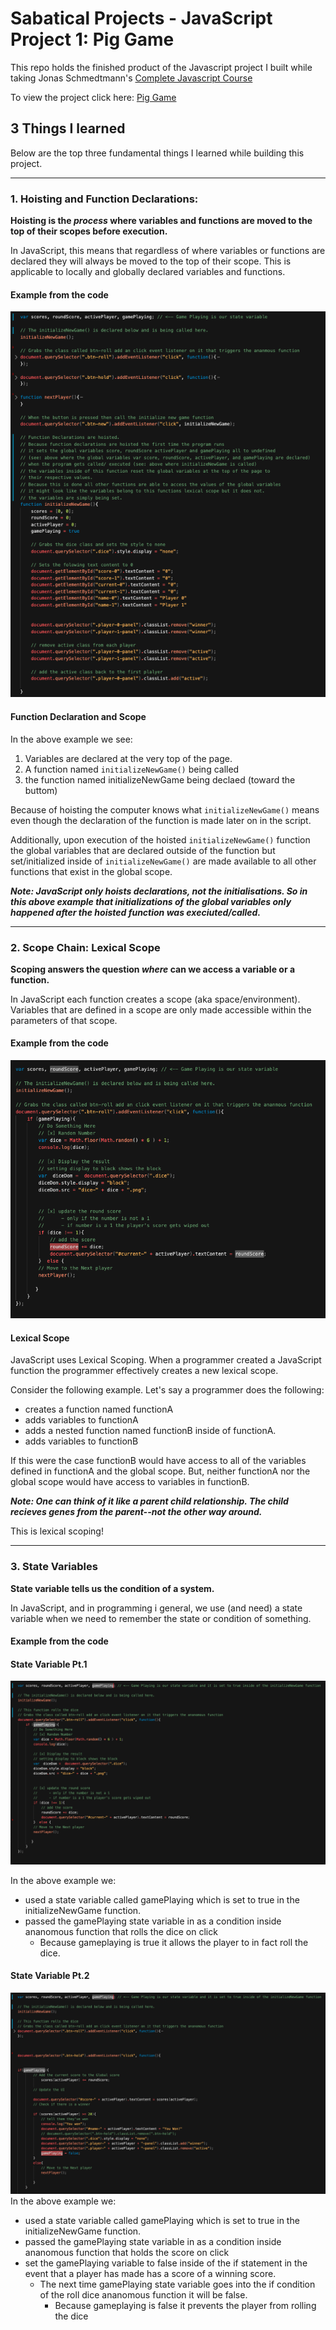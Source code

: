 # Sabatical Projects - JavaScript Project 1: Pig Game

This repo holds the finished product of the Javascript project I built while taking Jonas Schmedtmann's [Complete Javascript Course](https://github.com/rightbrainpapi/complete-javascript-course)  

To view the project click here: [Pig Game](https://rightbrainpapi.github.io/1-Pig-Game/)


## 3 Things I learned

Below are the top three fundamental things I learned while building this project.

---

### 1. Hoisting and Function Declarations:
**Hoisting is the _process_ where variables and functions are moved to the top of their scopes before execution.**

In JavaScript, this means that regardless of where variables or functions are declared they will always be moved to the top of their scope. This is applicable to locally and globally declared variables and functions.

#### Example from the code
![Hoisting and Functional Declaration](readmeAssets/hoistingandfunctiondeclaration.png)

#### Function Declaration and Scope

In the above example we see:
1. Variables are declared at the very top of the page. 
2. A function named `initializeNewGame()` being called
3. the function named initializeNewGame being declaed (toward the buttom)

Because of hoisting the computer knows what `initializeNewGame()` means even though the declaration of the function is made later on in the script.

Additionally, upon execution of the hoisted `initializeNewGame()` function the global variables that are declared outside of the function but set/initialized inside of `initializeNewGame()` are made available to all other functions that exist in the global scope.  

**_Note: JavaScript only hoists declarations, not the initialisations. So in this above example that initializations of the  global variables only happened after the hoisted function was execiuted/called._**

---

### 2. Scope Chain: Lexical Scope 
**Scoping answers the question _where_ can we access a variable or a function.**

In JavaScript each function creates a scope (aka space/environment). Variables that are defined in a scope are only made accessible within the parameters of that scope. 

#### Example from the code
![Lexical Scoping](readmeAssets/lexicalScoping.png)

#### Lexical Scope
JavaScript uses Lexical Scoping.
When a programmer created a JavaScript function the programmer effectively creates a new lexical scope.

Consider the following example.
Let's say a programmer does the following:
- creates a function named functionA
- adds variables to functionA 
- adds a nested function named functionB inside of functionA.
- adds variables to functionB

If this were the case functionB would have access to all of the variables defined in functionA and the global scope. But, neither functionA nor the global scope would have access to variables in functionB.

**_Note: One can think of it like a parent child relationship. The child recieves genes from the parent--not the other way around._**

This is lexical scoping!

--- 

### 3. State Variables
**State variable tells us the condition of a system.**

In JavaScript, and in programming i general,  we use (and need) a state variable when we need to remember the state or condition of something. 

#### Example from the code

#### State Variable Pt.1 
![State Variable: gamePlaying = true](readmeAssets/stateVariable.png)

In the above example we:
-  used a state variable called gamePlaying which is set to true in the initializeNewGame function.
-  passed the gamePlaying state variable in as a condition inside ananomous function that rolls the dice on click
    - Because gameplaying is true it allows the player to in fact roll the dice.

#### State Variable Pt.2 
![State Variable: gamePlaying = false](readmeAssets/stateVariable1.png)
In the above example we:
-  used a state variable called gamePlaying which is set to true in the initializeNewGame function.
-   passed the gamePlaying state variable in as a condition inside ananomous function that holds the score on click
-  set the gamePlaying variable to false inside of the if statement in the event that a player has made has a score of a winning score.
    - The next time gamePlaying state variable goes into the if condition of the roll dice ananomous function it will be false. 
        - Because gameplaying is false it prevents the player from rolling the dice
